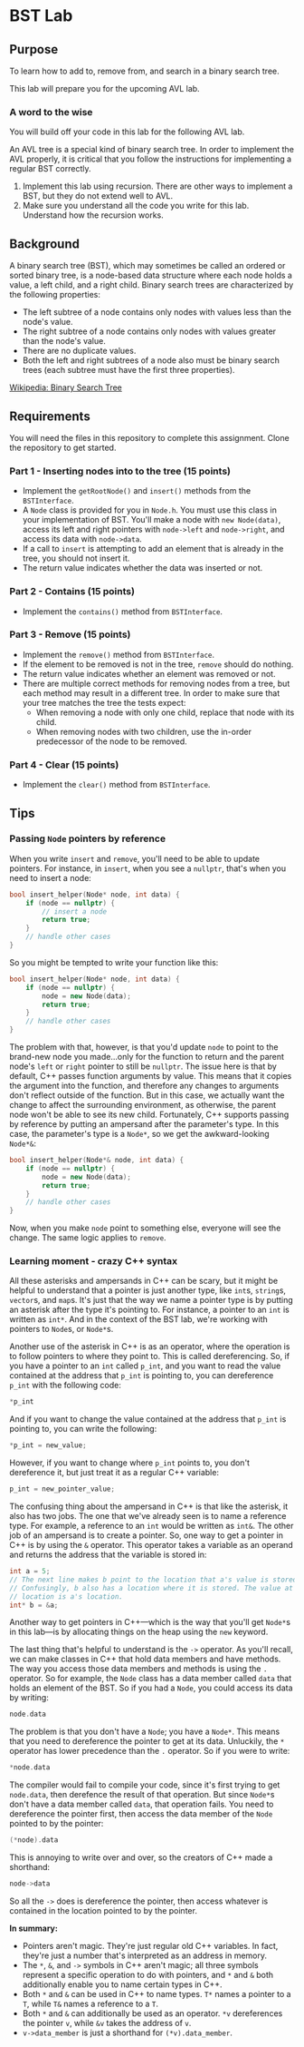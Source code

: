 # BST Lab

## Purpose
To learn how to add to, remove from, and search in a binary search tree. 

This lab will prepare
you for the upcoming AVL lab.

### A word to the wise

You will build off your code in this lab for the following AVL lab.

An AVL tree is a special kind of binary search tree. 
In order to implement the AVL properly, it is critical that you follow the 
instructions for implementing a regular BST correctly.

1. Implement this lab using recursion. 
   There are other ways to implement a BST, but they do not extend well to AVL.
1. Make sure you understand all the code you write for this lab. Understand how the recursion works.

## Background
A binary search tree (BST), which may sometimes be called an ordered or sorted
binary tree, is a node-based data structure where each node holds a value, a
left child, and a right child. Binary search trees are characterized by the
following properties:

* The left subtree of a node contains only nodes with values less than the
  node's value.
* The right subtree of a node contains only nodes with values greater than the
  node's value.
* There are no duplicate values.
* Both the left and right subtrees of a node also must be binary search trees
  (each subtree must have the first three properties).
  
[Wikipedia: Binary Search Tree](https://en.wikipedia.org/wiki/Binary_search_tree)

## Requirements
You will need the files in this repository to complete this assignment. Clone
the repository to get started.

### Part 1 - Inserting nodes into to the tree (15 points)
* Implement the `getRootNode()` and `insert()` methods from the `BSTInterface`.
* A `Node` class is provided for you in `Node.h`. You must use this class in your implementation of BST. 
  You'll make a node with `new Node(data)`, access its left and right
  pointers with `node->left` and `node->right`, and access its data with
  `node->data`.
* If a call to `insert` is attempting to add an element that is already in the
  tree, you should not insert it.
* The return value indicates whether the data was inserted or not.

### Part 2 - Contains (15 points)
* Implement the `contains()` method from `BSTInterface`.

### Part 3 - Remove (15 points)
* Implement the `remove()` method from `BSTInterface`.
* If the element to be removed is not in the tree, `remove` should do nothing.
* The return value indicates whether an element was removed or not.
* There are multiple correct methods for removing nodes from a tree, but each
  method may result in a different tree. In order to make sure that your tree
  matches the tree the tests expect:
  * When removing a node with only one child, replace that node with
  its child. 
  * When removing nodes with two children, use the in-order predecessor
  of the node to be removed.

### Part 4 - Clear (15 points)
* Implement the `clear()` method from `BSTInterface`.

## Tips

### Passing `Node` pointers by reference

When you write `insert` and `remove`, you'll need to be
able to update pointers. For instance, in `insert`, when you see a `nullptr`,
that's when you need to insert a node:
```cpp
bool insert_helper(Node* node, int data) {
    if (node == nullptr) {
        // insert a node
        return true;
    }
    // handle other cases
}
```

So you might be tempted to write your function like this:
```cpp
bool insert_helper(Node* node, int data) {
    if (node == nullptr) {
        node = new Node(data);
        return true;
    }
    // handle other cases
}
```
The problem with that, however, is that you'd update `node` to point to the
brand-new node you made...only for the function to return and the parent node's
`left` or `right` pointer to still be `nullptr`. The issue here is that by
default, C++ passes function arguments by value. This means that it copies the
argument into the function, and therefore any changes to arguments don't reflect
outside of the function. But in this case, we actually want the change to affect
the surrounding environment, as otherwise, the parent node won't be able to see
its new child. Fortunately, C++ supports passing by reference by putting an
ampersand after the parameter's type. In this case, the parameter's type is a
`Node*`, so we get the awkward-looking `Node*&`:
```cpp
bool insert_helper(Node*& node, int data) {
    if (node == nullptr) {
        node = new Node(data);
        return true;
    }
    // handle other cases
}
```
Now, when you make `node` point to something else, everyone will see the change.
The same logic applies to `remove`.

### Learning moment - crazy C++ syntax
All these asterisks and ampersands in C++ can be scary, but it might be helpful
to understand that a pointer is just another type, like `int`s, `string`s,
`vector`s, and `map`s. It's just that the way we name a pointer type is by
putting an asterisk after the type it's pointing to. For instance, a pointer to
an `int` is written as `int*`. And in the context of the BST lab, we're working
with pointers to `Node`s, or `Node*`s.

Another use of the asterisk in C++ is as an operator, where the operation is to
follow pointers to where they point to. This is called dereferencing. So, if you
have a pointer to an `int` called `p_int`, and you want to read the value
contained at the address that `p_int` is pointing to, you can dereference
`p_int` with the following code:
```cpp
*p_int
```
And if you want to change the value contained at the address that `p_int` is
pointing to, you can write the following:
```cpp
*p_int = new_value;
```
However, if you want to change where `p_int` points to, you don't dereference
it, but just treat it as a regular C++ variable:
```cpp
p_int = new_pointer_value;
```

The confusing thing about the ampersand in C++ is that like the asterisk, it
also has two jobs. The one that we've already seen is to name a reference type.
For example, a reference to an `int` would be written as `int&`. The other job
of an ampersand is to create a pointer. So, one way to get a pointer in C++ is
by using the `&` operator. This operator takes a variable as an operand and
returns the address that the variable is stored in:
```cpp
int a = 5;
// The next line makes b point to the location that a's value is stored at.
// Confusingly, b also has a location where it is stored. The value at that
// location is a's location.
int* b = &a;
```

Another way to get pointers in C++—which is the way that you'll get `Node*`s in
this lab—is by allocating things on the heap using the `new` keyword.

The last thing that's helpful to understand is the `->` operator. As you'll
recall, we can make classes in C++ that hold data members and have methods. The
way you access those data members and methods is using the `.` operator. So for
example, the `Node` class has a data member called `data` that holds an element
of the BST. So if you had a `Node`, you could access its data by writing:
```cpp
node.data
```
The problem is that you don't have a `Node`; you have a `Node*`. This means that
you need to dereference the pointer to get at its data. Unluckily, the `*`
operator has lower precedence than the `.` operator. So if you were to write:
```cpp
*node.data
```
The compiler would fail to compile your code, since it's first trying to get
`node.data`, then derefence the result of that operation. But since `Node*`s
don't have a data member called `data`, that operation fails. You need to
dereference the pointer first, then access the data member of the `Node` pointed
to by the pointer:
```cpp
(*node).data
```
This is annoying to write over and over, so the creators of C++ made a
shorthand:
```cpp
node->data
```
So all the `->` does is dereference the pointer, then access whatever is
contained in the location pointed to by the pointer.

**In summary:**
* Pointers aren't magic. They're just regular old C++ variables. In fact,
  they're just a number that's interpreted as an address in memory.
* The `*`, `&`, and `->` symbols in C++ aren't magic; all three symbols
  represent a specific operation to do with pointers, and `*` and `&` both
  additionally enable you to name certain types in C++.
* Both `*` and `&` can be used in C++ to name types. `T*` names a
  pointer to a `T`, while `T&` names a reference to a `T`.
* Both `*` and `&` can additionally be used as an operator. `*v` dereferences
  the pointer `v`, while `&v` takes the address of `v`.
* `v->data_member` is just a shorthand for `(*v).data_member`.
